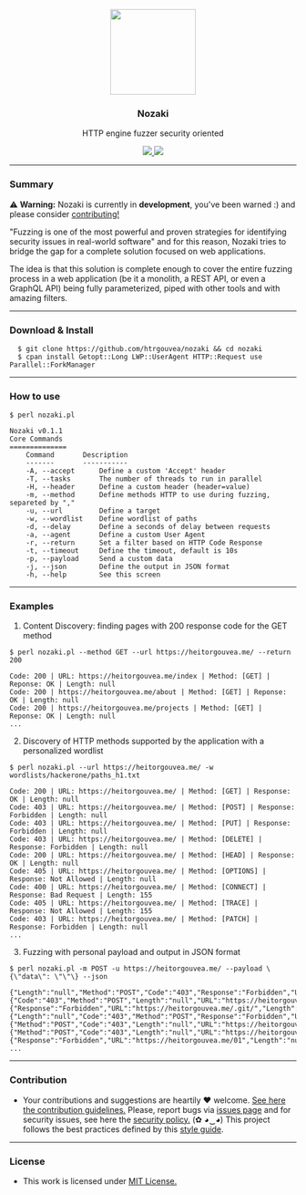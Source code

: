 <p align="center">
  <img src="https://heitorgouvea.me/images/projects/nozaki/logo.png" width="150px" heigth="150px">
  <h3 align="center"><b>Nozaki</b></h3>
  <p align="center">HTTP engine fuzzer security oriented</p>
  <p align="center">
    <a href="/LICENSE.md">
      <img src="https://img.shields.io/badge/license-MIT-blue.svg">
    </a>
    <a href="https://github.com/htrgouvea/nozaki/releases">
      <img src="https://img.shields.io/badge/version-0.1.1-blue.svg">
    </a>
  </p>
</p>

---

### Summary 

⚠️ __Warning:__ Nozaki is currently in __development__, you've been warned :) and please consider [contributing!](./github/CONTRIBUTING.md)

"Fuzzing is one of the most powerful and proven strategies for identifying security issues in real-world software" and for this reason, Nozaki tries to bridge the gap for a complete solution focused on web applications.

The idea is that this solution is complete enough to cover the entire fuzzing process in a web application (be it a monolith, a REST API, or even a GraphQL API) being fully parameterized, piped with other tools and with amazing filters.

---

### Download & Install

```
  $ git clone https://github.com/htrgouvea/nozaki && cd nozaki
  $ cpan install Getopt::Long LWP::UserAgent HTTP::Request use Parallel::ForkManager
```

---

### How to use

```
$ perl nozaki.pl

Nozaki v0.1.1
Core Commands
==============
	Command       Description
	-------       -----------
    -A, --accept      Define a custom 'Accept' header
    -T, --tasks       The number of threads to run in parallel
    -H, --header      Define a custom header (header=value)
	-m, --method      Define methods HTTP to use during fuzzing, separeted by ","
	-u, --url         Define a target
	-w, --wordlist    Define wordlist of paths
	-d, --delay       Define a seconds of delay between requests
	-a, --agent       Define a custom User Agent
	-r, --return      Set a filter based on HTTP Code Response
	-t, --timeout     Define the timeout, default is 10s
	-p, --payload     Send a custom data
	-j, --json        Define the output in JSON format
	-h, --help        See this screen
```

---

### Examples

1. Content Discovery: finding pages with 200 response code for the GET method

```
$ perl nozaki.pl --method GET --url https://heitorgouvea.me/ --return 200

Code: 200 | URL: https://heitorgouvea.me/index | Method: [GET] | Reponse: OK | Length: null
Code: 200 | https://heitorgouvea.me/about | Method: [GET] | Reponse: OK | Length: null
Code: 200 | https://heitorgouvea.me/projects | Method: [GET] | Reponse: OK | Length: null
...
```

2. Discovery of HTTP methods supported by the application with a personalized wordlist

```
$ perl nozaki.pl --url https://heitorgouvea.me/ -w wordlists/hackerone/paths_h1.txt

Code: 200 | URL: https://heitorgouvea.me/ | Method: [GET] | Response: OK | Length: null
Code: 403 | URL: https://heitorgouvea.me/ | Method: [POST] | Response: Forbidden | Length: null
Code: 403 | URL: https://heitorgouvea.me/ | Method: [PUT] | Response: Forbidden | Length: null
Code: 403 | URL: https://heitorgouvea.me/ | Method: [DELETE] | Response: Forbidden | Length: null
Code: 200 | URL: https://heitorgouvea.me/ | Method: [HEAD] | Response: OK | Length: null
Code: 405 | URL: https://heitorgouvea.me/ | Method: [OPTIONS] | Response: Not Allowed | Length: null
Code: 400 | URL: https://heitorgouvea.me/ | Method: [CONNECT] | Response: Bad Request | Length: 155
Code: 405 | URL: https://heitorgouvea.me/ | Method: [TRACE] | Response: Not Allowed | Length: 155
Code: 403 | URL: https://heitorgouvea.me/ | Method: [PATCH] | Response: Forbidden | Length: null
...
```

3. Fuzzing with personal payload and output in JSON format

```
$ perl nozaki.pl -m POST -u https://heitorgouvea.me/ --payload \{\"data\": \"\"\} --json

{"Length":"null","Method":"POST","Code":"403","Response":"Forbidden","URL":"https://heitorgouvea.me/.DS_Store"}
{"Code":"403","Method":"POST","Length":"null","URL":"https://heitorgouvea.me/.aws/","Response":"Forbidden"}
{"Response":"Forbidden","URL":"https://heitorgouvea.me/.git/","Length":"null","Code":"403","Method":"POST"}
{"Length":"null","Code":"403","Method":"POST","Response":"Forbidden","URL":"https://heitorgouvea.me/.svn/"}
{"Method":"POST","Code":"403","Length":"null","URL":"https://heitorgouvea.me/0","Response":"Forbidden"}
{"Method":"POST","Code":"403","Length":"null","URL":"https://heitorgouvea.me/00","Response":"Forbidden"}
{"Response":"Forbidden","URL":"https://heitorgouvea.me/01","Length":"null","Method":"POST","Code":"403"}
...
```

---

### Contribution

- Your contributions and suggestions are heartily ♥ welcome. [See here the contribution guidelines.](/.github/CONTRIBUTING.md) Please, report bugs via [issues page](https://github.com/htrgouvea/Nozaki/issues) and for security issues, see here the [security policy.](/SECURITY.md) (✿ ◕‿◕) This project follows the best practices defined by this [style guide](https://heitorgouvea.me/projects/perl-style-guide).

---

### License

- This work is licensed under [MIT License.](/LICENSE.md)